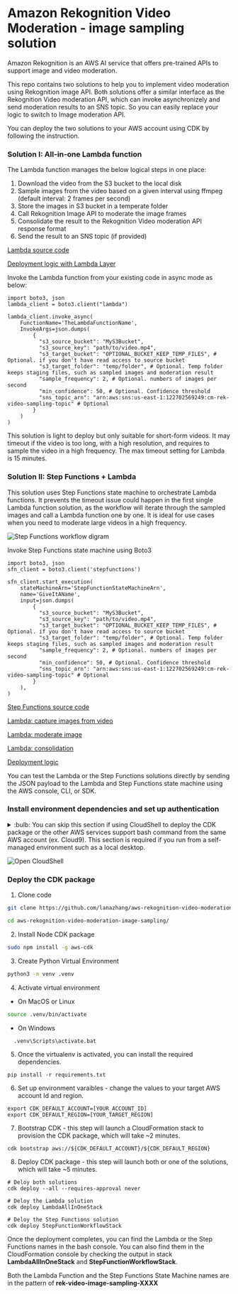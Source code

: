 
# Amazon Rekognition Video Moderation - image sampling solution

Amazon Rekognition is an AWS AI service that offers pre-trained APIs to support image and video moderation. 

<!--
One approach to moderate videos is to model video data as a sample of image frames and use image content moderation models to process the frames individually. 
For more information about Rekognition video moderation comparision, refer to [this blog post](https://aws.amazon.com/blogs/machine-learning/how-to-decide-between-amazon-rekognition-image-and-video-api-for-video-moderation/) which compares the image and video APIs in terms of accuracy, cost, performance and architectural complexity.
-->
This repo contains two solutions to help you to implement video moderation using Rekognition image API. 
Both solutions offer a similar interface as the Rekognition Video moderation API, which can invoke asynchronizely and send moderation results to an SNS topic.
So you can easily replace your logic to switch to Image moderation API.

You can deploy the two solutions to your AWS account using CDK by following the instruction.

### Solution I: All-in-one Lambda function
The Lambda function manages the below logical steps in one place:
1. Download the video from the S3 bucket to the local disk
2. Sample images from the video based on a given interval using ffmpeg (default interval: 2 frames per second)
3. Store the images in S3 bucket in a temperate folder
4. Call Rekognition Image API to moderate the image frames
5. Consolidate the result to the Rekognition Video moderation API response format
6. Send the result to an SNS topic (if provided)

[Lambda source code](lambda/all-in-one/rek-video-image-sampling.py)

[Deployment logic with Lambda Layer](video_sampling/lambda_stack.py)

Invoke the Lambda function from your existing code in async mode as below:
```
import boto3, json
lambda_client = boto3.client("lambda")

lambda_client.invoke_async(
    FunctionName='TheLambdaFunctionName',
    InvokeArgs=json.dumps(
        {
          "s3_source_bucket": "MyS3Bucket",
          "s3_source_key": "path/to/video.mp4",
          "s3_target_bucket": "OPTIONAL_BUCKET_KEEP_TEMP_FILES", # Optional. if you don't have read access to source bucket
          "s3_target_folder": "temp/folder", # Optional. Temp folder keeps staging files, such as sampled images and moderation result
          "sample_frequency": 2, # Optional. numbers of images per second
          "min_confidence": 50, # Optional. Confidence threshold
          "sns_topic_arn": "arn:aws:sns:us-east-1:122702569249:cm-rek-video-sampling-topic" # Optional
        }
    )
)

```
This solution is light to deploy but only suitable for short-form videos. It may timeout if the video is too long, with a high resolution, and requires to sample the video in a high frequency.
The max timeout setting for Lambda is 15 minutes.

### Solution II: Step Functions + Lambda
This solution uses Step Functions state machine to orchestrate Lambda functions. 
It prevents the timeout issue could happen in the first single Lambda function solution, as the workflow will iterate through the sampled images and call a Lambda function one by one.
It is ideal for use cases when you need to moderate large videos in a high frequency.

![Step Functions workflow digram](static/rek-video-sampling-stepfunctions.png)

Invoke Step Functions state machine using Boto3
```
import boto3, json
sfn_client = boto3.client('stepfunctions')

sfn_client.start_execution(
    stateMachineArn='StepFunctionStateMachineArn',
    name='GiveItAName',
    input=json.dumps(
        {
          "s3_source_bucket": "MyS3Bucket",
          "s3_source_key": "path/to/video.mp4",
          "s3_target_bucket": "OPTIONAL_BUCKET_KEEP_TEMP_FILES", # Optional. if you don't have read access to source bucket
          "s3_target_folder": "temp/folder", # Optional. Temp folder keeps staging files, such as sampled images and moderation result
          "sample_frequency": 2, # Optional. numbers of images per second
          "min_confidence": 50, # Optional. Confidence threshold
          "sns_topic_arn": "arn:aws:sns:us-east-1:122702569249:cm-rek-video-sampling-topic" # Optional
        }
    ),
)
```

[Step Functions source code](stepfunctions/rek-video-moderation-image-sampling.json)

[Lambda: capture images from video](lambda/capture-frames/rek-video-image-sampling-capture-frames.py)

[Lambda: moderate image](lambda/moderate-image/rek-video-image-sampling-moderate-image.py)

[Lambda: consolidation](lambda/consolidation/rek-video-image-sampling-consolidate.py)

[Deployment logic](video_sampling/stepfunction_stack.py)

You can test the Lambda or the Step Functions solutions directly by sending the JSON payload to the Lambda and Step Functions state machine using the AWS console, CLI, or SDK.

### Install environment dependencies and set up authentication
<details><summary>
:bulb: You can skip this section if using CloudShell to deploy the CDK package or the other AWS services support bash command from the same AWS account (ex. Cloud9). This section is required if you run from a self-managed environment such as a local desktop.
</summary>


- [ ] Install Node.js
https://nodejs.org/en/download/

- [ ] Install Python 3.7+
https://www.python.org/downloads/

- [ ] Install Git
https://github.com/git-guides/install-git

- [ ] Install Pip
```sh
python -m ensurepip --upgrade
```

- [ ] Install Python Virtual Environment
```sh
pip install virtualenv
```


- [ ] Setup the AWS CLI authentication
```sh
aws configure                                                                     
 ```                      
</details>

![Open CloudShell](static/cloudshell.png)

### Deploy the CDK package

1. Clone code
```sh
git clone https://github.com/lanazhang/aws-rekognition-video-moderation-image-sampling
```
```sh
cd aws-rekognition-video-moderation-image-sampling/
```

2. Install Node CDK package
```sh
sudo npm install -g aws-cdk
```

3. Create Python Virtual Environment
```sh
python3 -m venv .venv
```

4. Activate virtual environment

  - On MacOS or Linux
  ```sh
  source .venv/bin/activate
  ```
  - On Windows
  ```sh
    .venv\Scripts\activate.bat                                        
```

5. Once the virtualenv is activated, you can install the required dependencies.

```
pip install -r requirements.txt
```

6. Set up environment varaibles - change the values to your target AWS account Id and region.
```
export CDK_DEFAULT_ACCOUNT=[YOUR_ACCOUNT_ID]
export CDK_DEFAULT_REGION=[YOUR_TARGET_REGION]
```

7. Bootstrap CDK - this step will launch a CloudFormation stack to provision the CDK package, which will take ~2 minutes.
```
cdk bootstrap aws://${CDK_DEFAULT_ACCOUNT}/${CDK_DEFAULT_REGION}
```

8. Deploy CDK package - this step will launch both or one of the solutions, which will take ~5 minutes.
```
# Deloy both solutions
cdk deploy --all --requires-approval never
```
```
# Deloy the Lambda solution
cdk deploy LambdaAllInOneStack
```
```
# Deloy the Step Functions solution
cdk deploy StepFunctionWorkflowStack 
```
Once the deployment completes, you can find the Lambda or the Step Functions names in the bash console. You can also find them in the CloudFormation console by checking the output in stack **LambdaAllInOneStack** and **StepFunctionWorkflowStack**.

Both the Lambda Function and the Step Functions State Machine names are in the pattern of **rek-video-image-sampling-XXXX**
